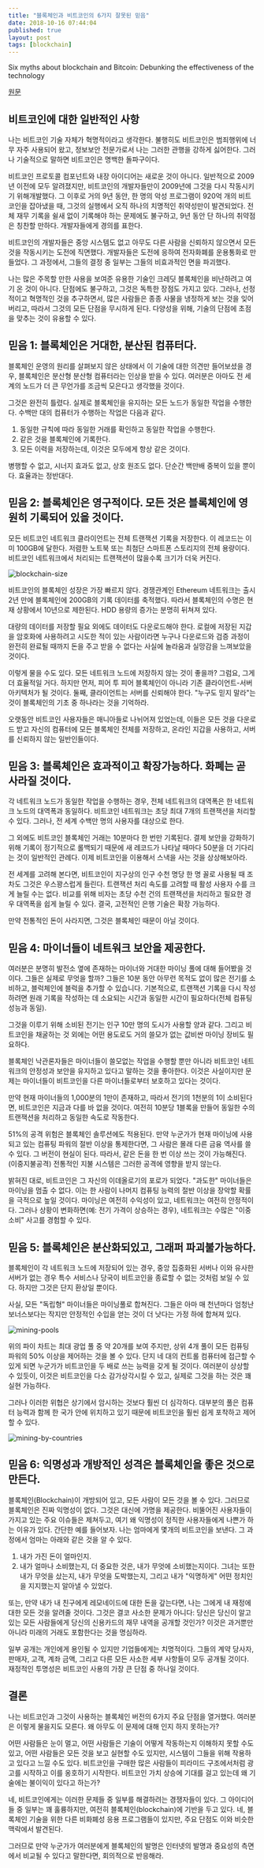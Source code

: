 ```yaml
---
title: "블록체인과 비트코인의 6가지 잘못된 믿음"
date: 2018-10-16 07:44:04
published: true
layout: post
tags: [blockchain]
---
```


Six myths about blockchain and Bitcoin: Debunking the effectiveness of the technology

[원문](https://www.kaspersky.com/blog/bitcoin-blockchain-issues/18019/)

## 비트코인에 대한 일반적인 사항

나는 비트코인 기술 자체가 혁명적이라고 생각한다. 불행히도 비트코인은 범죄행위에 너무 자주 사용되어 왔고, 정보보안 전문가로서 나는 그러한 관행을 강하게 싫어한다. 그러나 기술적으로 말하면 비트코인은 명백한 돌파구이다.

비트코인 프로토콜 컴포넌트와 내장 아이디어는 새로운 것이 아니다. 일반적으로 2009년 이전에 모두 알려졌지만, 비트코인의 개발자들만이 2009년에 그것을 다시 작동시키기 위해개발했다. 그 이후로 거의 9년 동안, 한 명의 악성 프로그램이 920억 개의 비트코인을 잡아냈을 때, 그것의 실행에서 오직 하나의 치명적인 취약성만이 발견되었다. 전체 재무 기록을 쉴새 없이 기록해야 하는 문제에도 불구하고, 9년 동안 단 하나의 취약점은 칭찬할 만하다. 개발자들에게 경의를 표한다.

비트코인의 개발자들은 중앙 시스템도 없고 아무도 다른 사람을 신뢰하지 않으면서 모든 것을 작동시키는 도전에 직면했다. 개발자들은 도전에 응하여 전자화폐를 운용통화로 만들었다. 그 과정에서, 그들의 결정 중 일부는 그들의 비효과적인 면을 파괴했다.

나는 많은 주목할 만한 사용을 보여준 유용한 기술인 크레딧 블록체인을 비난하려고 여기 온 것이 아니다. 단점에도 불구하고, 그것은 독특한 장점도 가지고 있다. 그러나, 선정적이고 혁명적인 것을 추구하면서, 많은 사람들은 종종 사물을 냉정하게 보는 것을 잊어버리고, 따라서 그것의 모든 단점을 무시하게 된다. 다양성을 위해, 기술의 단점에 초점을 맞추는 것이 유용할 수 있다.

## 믿음 1: 블록체인은 거대한, 분산된 컴퓨터다.

블록체인 운영의 원리를 살펴보지 않은 상태에서 이 기술에 대한 의견만 들어보셨을 경우, 블록체인은 분산형 분산형 컴퓨터라는 인상을 받을 수 있다. 여러분은 아마도 전 세계의 노드가 더 큰 무언가를 조금씩 모은다고 생각했을 것이다.

그것은 완전히 틀렸다. 실제로 블록체인을 유지하는 모든 노드가 동일한 작업을 수행한다. 수백만 대의 컴퓨터가 수행하는 작업은 다음과 같다.

1. 동일한 규칙에 따라 동일한 거래를 확인하고 동일한 작업을 수행한다.
2. 같은 것을 블록체인에 기록한다.
3. 모든 이력을 저장하는데, 이것은 모두에게 항상 같은 것이다.

병행할 수 없고, 시너지 효과도 없고, 상호 원조도 없다. 단순간 백만배 중복이 있을 뿐이다. 효율과는 정반대다.

## 믿음 2: 블록체인은 영구적이다. 모든 것은 블록체인에 영원히 기록되어 있을 것이다.

모든 비트코인 네트워크 클라이언트는 전체 트랜잭션 기록을 저장한다. 이 레코드는 이미 100GB에 달한다. 저렴한 노트북 또는 최첨단 스마트폰 스토리지의 전체 용량이다. 비트코인 네트워크에서 처리되는 트랜잭션이 많을수록 크기가 더욱 커진다. 

![blockchain-size](../../../../2018/10/blockchain-size.jpg)

비트코인의 블록체인 성장은 가장 빠르지 않다. 경쟁관계인 Ethereum 네트워크는 출시 2년 만에 블록체인에 200GB의 기록 데이터를 축적했다. 따라서 블록체인의 수명은 현재 상황에서 10년으로 제한된다. HDD 용량의 증가는 분명히 뒤쳐져 있다.

대량의 데이터를 저장할 필요 외에도 데이터도 다운로드해야 한다. 로컬에 저장된 지갑을 암호화에 사용하려고 시도한 적이 있는 사람이라면 누구나 다운로드와 검증 과정이 완전히 완료될 때까지 돈을 주고 받을 수 없다는 사실에 놀라움과 실망감을 느껴보았을 것이다.

이렇게 물을 수도 있다. 모든 네트워크 노드에 저장하지 않는 것이 좋을까? 그럼요, 그게 더 효율적일 거다. 하지만 먼저, 피어 투 피어 블록체인이 아니라 기존 클라이언트-서버 아키텍처가 될 것이다. 둘째, 클라이언트는 서버를 신뢰해야 한다. "누구도 믿지 말라"는 것이 블록체인의 기초 중 하나라는 것을 기억하라.

오랫동안 비트코인 사용자들은 매니아들로 나뉘어져 있었는데, 이들은 모든 것을 다운로드 받고 자신의 컴퓨터에 모든 블록체인 전체를 저장하고, 온라인 지갑을 사용하고, 서버를 신뢰하지 않는 일반인들이다.

## 믿음 3: 블록체인은 효과적이고 확장가능하다. 화폐는 곧 사라질 것이다.

각 네트워크 노드가 동일한 작업을 수행하는 경우, 전체 네트워크의 대역폭은 한 네트워크 노드의 대역폭과 동일하다. 비트코인 네트워크는 초당 최대 7개의 트랜잭션을 처리할 수 있다. 그러나, 전 세계 수백만 명의 사용자를 대상으로 한다.

그 외에도 비트코인 블록체인 거래는 10분마다 한 번만 기록된다. 결제 보안을 강화하기 위해 기록이 정기적으로 롤백되기 때문에 새 레코드가 나타날 때마다 50분을 더 기다리는 것이 일반적인 관례다. 이제 비트코인을 이용해서 스낵을 사는 것을 상상해보아라. 

전 세계를 고려해 본다면, 비트코인이 지구상의 인구 수천 명당 한 명 꼴로 사용될 때 조차도 그것은 우스꽝스럽게 들린다. 트랜잭션 처리 속도를 고려할 때 활성 사용자 수를 크게 늘릴 수는 없다. 비교를 위해 비자는 초당 수천 건의 트랜잭션을 처리하고 필요한 경우 대역폭을 쉽게 늘릴 수 있다. 결국, 고전적인 은행 기술은 확장 가능하다.

만약 전통적인 돈이 사라지면, 그것은 블록체인 때문이 아닐 것이다.

## 믿음 4: 마이너들이 네트워크 보안을 제공한다.

여러분은 분명히 발전소 옆에 존재하는 마이너와 거대한 마이닝 풀에 대해 들어봤을 것이다. 그들은 실제로 무엇을 할까? 그들은 10분 동안 아무런 목적도 없이 많은 전기를 소비하고, 블럭체인에 블럭을 추가할 수 있습니다. 기본적으로, 트랜잭션 기록을 다시 작성하려면 원래 기록을 작성하는 데 소요되는 시간과 동일한 시간이 필요하다(전체 컴퓨팅 성능과 동일).

그것을 이루기 위해 소비된 전기는 인구 10만 명의 도시가 사용할 양과 같다. 그리고 비트코인을 채굴하는 것 외에는 어떤 용도로도 거의 쓸모가 없는 값비싼 마이닝 장비도 필요하다.

블록체인 낙관론자들은 마이너들이 쓸모없는 작업을 수행할 뿐만 아니라 비트코인 네트워크의 안정성과 보안을 유지하고 있다고 말하는 것을 좋아한다. 이것은 사실이지만 문제는 마이너들이 비트코인을 다른 마이너들로부터 보호하고 있다는 것이다.

만약 현재 마이너들의 1,000분의 1만이 존재하고, 따라서 전기의 1천분의 1이 소비된다면, 비트코인은 지금과 다를 바 없을 것이다. 여전히 10분당 1블록을 만들어 동일한 수의 트랜잭션을 처리하고 동일한 속도로 작동한다.

51%의 공격 위험은 블록체인 솔루션에도 적용된다. 만약 누군가가 현재 마이닝에 사용되고 있는 컴퓨팅 파워의 절반 이상을 통제한다면, 그 사람은 몰래 다른 금융 역사를 쓸 수 있다. 그 버전이 현실이 된다. 따라서, 같은 돈을 한 번 이상 쓰는 것이 가능해진다. (이중지불공격) 전통적인 지불 시스템은 그러한 공격에 영향을 받지 않는다.

밝혀진 대로, 비트코인은 그 자신의 이데올로기의 포로가 되었다. "과도한" 마이너들은 마이닝을 멈출 수 없다. 이는 한 사람이 나머지 컴퓨팅 능력의 절반 이상을 장악할 확률을 극적으로 높일 것이다. 마이닝은 여전히 수익성이 있고, 네트워크는 여전히 안정적이다. 그러나 상황이 변화하면(예: 전기 가격이 상승하는 경우), 네트워크는 수많은 "이중 소비" 사고를 경험할 수 있다.

## 믿음 5: 블록체인은 분산화되있고, 그래퍼 파괴불가능하다.

블록체인이 각 네트워크 노드에 저장되어 있는 경우, 중앙 집중화된 서버나 이와 유사한 서버가 없는 경우 특수 서비스나 당국이 비트코인을 종료할 수 없는 것처럼 보일 수 있다. 하지만 그것은 단지 환상일 뿐이다.

사실, 모든 "독립형" 마이너들은 마이닝풀로 합쳐진다. 그들은 아마 매 천년마다 엄청난 보너스보다는 작지만 안정적인 수입을 얻는 것이 더 낫다는 가정 하에 합쳐져 있다.

![mining-pools](../../../../2018/10/mining-pools.jpg)

위의 파이 차트는 최대 광업 풀 중 약 20개를 보여 주지만, 상위 4개 풀이 모든 컴퓨팅 파워의 50% 이상을 제어하는 것을 볼 수 있다. 단지 네 대의 컨트롤 컴퓨터에 접근할 수 있게 되면 누군가가 비트코인을 두 배로 쓰는 능력을 갖게 될 것이다. 여러분이 상상할 수 있듯이, 이것은 비트코인을 다소 감가상각시킬 수 있고, 실제로 그것을 하는 것은 꽤 실현 가능하다.

그러나 이러한 위협은 상기에서 암시하는 것보다 훨씬 더 심각하다. 대부분의 풀은 컴퓨터 능력과 함께 한 국가 안에 위치하고 있기 때문에 비트코인을 훨씬 쉽게 포착하고 제어할 수 있다.

![mining-by-countries](../../../../2018/10/mining-by-countries.jpg)

## 믿음 6: 익명성과 개방적인 성격은 블록체인을 좋은 것으로 만든다.

블록체인(Blockchain)이 개방되어 있고, 모든 사람이 모든 것을 볼 수 있다. 그러므로 블록체인은 진짜 익명성이 없다. 그것은 대신에 가명을 제공한다. 비뚤어진 사용자들이 가지고 있는 주요 이슈들은 제쳐두고, 여기 왜 익명성이 정직한 사용자들에게 나쁜가 하는 이유가 있다. 간단한 예를 들어보자. 나는 엄마에게 몇개의 비트코인을 보낸다. 그 과정에서 엄마는 아래와 같은 것을 알 수 있다.

1. 내가 가진 돈이 얼마인지.
2. 내가 얼마나 소비했는지, 더 중요한 것은, 내가 무엇에 소비했는지이다. 그녀는 또한 내가 무엇을 샀는지, 내가 무엇을 도박했는지, 그리고 내가 "익명하게" 어떤 정치인을 지지했는지 알아낼 수 있었다.

또는, 만약 내가 내 친구에게 레모네이드에 대한 돈을 갚는다면, 나는 그에게 내 재정에 대한 모든 것을 알려줄 것이다. 그것은 결코 사소한 문제가 아니다: 당신은 당신이 알고 있는 모든 사람들에게 당신의 신용카드의 재무 내역을 공개할 것인가? 이것은 과거뿐만 아니라 미래의 거래도 포함한다는 것을 명심하라.

일부 공개는 개인에게 용인될 수 있지만 기업들에게는 치명적이다. 그들의 계약 당사자, 판매자, 고객, 계좌 금액, 그리고 다른 모든 사소한 세부 사항들이 모두 공개될 것이다. 재정적인 투명성은 비트코인 사용의 가장 큰 단점 중 하나일 것이다.

## 결론

나는 비트코인과 그것이 사용하는 블록체인 버전의 6가지 주요 단점을 열거했다. 여러분은 이렇게 물을지도 모른다. 왜 아무도 이 문제에 대해 인지 하지 못하는가?

어떤 사람들은 눈이 멀고, 어떤 사람들은 기술이 어떻게 작동하는지 이해하지 못할 수도 있고, 어떤 사람들은 모든 것을 보고 실현할 수도 있지만, 시스템이 그들을 위해 작용하고 있다고 느낄 수도 있다. 비트코인을 구매한 많은 사람들이 피라미드 구조에서처럼 광고를 시작하고 이를 옹호하기 시작한다. 비트코인 가치 상승에 기대를 걸고 있는데 왜 기술에는 불이익이 있다고 하는가?

네, 비트코인에게는 이러한 문제들 중 일부를 해결하려는 경쟁자들이 있다. 그 아이디어들 중 일부는 꽤 훌륭하지만, 여전히 블록체인(blockchain)에 기반을 두고 있다. 네, 블록체인 기술을 위한 다른 비화폐성 응용 프로그램들이 있지만, 주요 단점도 이와 비슷한 맥락에서 발견된다.

그러므로 만약 누군가가 여러분에게 블록체인의 발명은 인터넷의 발명과 중요성의 측면에서 비교될 수 있다고 말한다면, 회의적으로 반응해라.